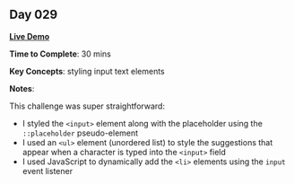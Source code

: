 ## Day 029

**<a href="https://css100.aniqa.dev#day-029">Live Demo</a>**

**Time to Complete**: 30 mins

**Key Concepts**: styling input text elements

**Notes**:

This challenge was super straightforward:

- I styled the `<input>` element along with the placeholder using the `::placeholder` pseudo-element
- I used an `<ul>` element (unordered list) to style the suggestions that appear when a character is typed into the `<input>` field
- I used JavaScript to dynamically add the `<li>` elements using the `input` event listener
